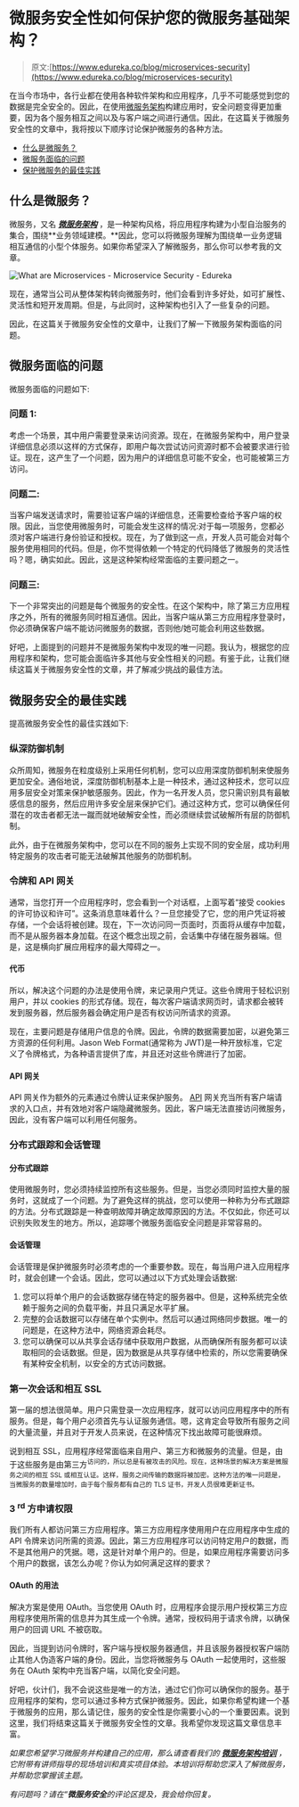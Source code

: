 # 微服务安全性如何保护您的微服务基础架构？

> 原文:[https://www.edureka.co/blog/microservices-security](https://www.edureka.co/blog/microservices-security)

在当今市场中，各行业都在使用各种软件架构和应用程序，几乎不可能感觉到您的数据是完全安全的。因此，在使用[微服务架构](https://www.edureka.co/blog/what-is-microservices/)构建应用时，安全问题变得更加重要，因为各个服务相互之间以及与客户端之间进行通信。因此，在这篇关于微服务安全性的文章中，我将按以下顺序讨论保护微服务的各种方法。

*   [什么是微服务？](#microservices)
*   [微服务面临的问题](#problemsfacedinmicroservices)
*   [保护微服务的最佳实践](#securitymeasures)

## **什么是微服务？**

微服务，又名 [***微服务架构***](https://www.edureka.co/blog/microservice-architecture/) ，是一种架构风格，将应用程序构建为小型自治服务的集合，围绕**业务领域建模。**因此，您可以将微服务理解为围绕单一业务逻辑相互通信的小型个体服务。如果你希望深入了解微服务，那么你可以参考我的文章。

![What are Microservices - Microservice Security - Edureka](../Images/4fb9045910fdee12d18ab7fda005eacc.png)

现在，通常当公司从整体架构转向微服务时，他们会看到许多好处，如可扩展性、灵活性和短开发周期。但是，与此同时，这种架构也引入了一些复杂的问题。

因此，在这篇关于微服务安全性的文章中，让我们了解一下微服务架构面临的问题。

## **微服务面临的问题**

微服务面临的问题如下:

### **问题 1:**

考虑一个场景，其中用户需要登录来访问资源。现在，在微服务架构中，用户登录详细信息必须以这样的方式保存，即用户每次尝试访问资源时都不会被要求进行验证。现在，这产生了一个问题，因为用户的详细信息可能不安全，也可能被第三方访问。

### **问题二:**

当客户端发送请求时，需要验证客户端的详细信息，还需要检查给予客户端的权限。因此，当您使用微服务时，可能会发生这样的情况:对于每一项服务，您都必须对客户端进行身份验证和授权。现在，为了做到这一点，开发人员可能会对每个服务使用相同的代码。但是，你不觉得依赖一个特定的代码降低了微服务的灵活性吗？嗯，确实如此。因此，这是这种架构经常面临的主要问题之一。

### **问题三:**

下一个非常突出的问题是每个微服务的安全性。在这个架构中，除了第三方应用程序之外，所有的微服务同时相互通信。因此，当客户端从第三方应用程序登录时，你必须确保客户端不能访问微服务的数据，否则他/她可能会利用这些数据。

好吧，上面提到的问题并不是微服务架构中发现的唯一问题。我认为，根据您的应用程序和架构，您可能会面临许多其他与安全性相关的问题。有鉴于此，让我们继续这篇关于微服务安全性的文章，并了解减少挑战的最佳方法。

## **微服务安全的最佳实践**

提高微服务安全性的最佳实践如下:

### **纵深防御机制**

众所周知，微服务在粒度级别上采用任何机制，您可以应用深度防御机制来使服务更加安全。通俗地说，深度防御机制基本上是一种技术，通过这种技术，您可以应用多层安全对策来保护敏感服务。因此，作为一名开发人员，您只需识别具有最敏感信息的服务，然后应用许多安全层来保护它们。通过这种方式，您可以确保任何潜在的攻击者都无法一蹴而就地破解安全性，而必须继续尝试破解所有层的防御机制。

此外，由于在微服务架构中，您可以在不同的服务上实现不同的安全层，成功利用特定服务的攻击者可能无法破解其他服务的防御机制。

### **令牌和 API 网关**

通常，当您打开一个应用程序时，您会看到一个对话框，上面写着“接受 cookies 的许可协议和许可”。这条消息意味着什么？一旦您接受了它，您的用户凭证将被存储，一个会话将被创建。现在，下一次访问同一页面时，页面将从缓存中加载，而不是从服务器本身加载。在这个概念出现之前，会话集中存储在服务器端。但是，这是横向扩展应用程序的最大障碍之一。

#### **代币**

所以，解决这个问题的办法是使用令牌，来记录用户凭证。这些令牌用于轻松识别用户，并以 cookies 的形式存储。现在，每次客户端请求网页时，请求都会被转发到服务器，然后服务器会确定用户是否有权访问所请求的资源。

现在，主要问题是存储用户信息的令牌。因此，令牌的数据需要加密，以避免第三方资源的任何利用。Jason Web Format(通常称为 JWT)是一种开放标准，它定义了令牌格式，为各种语言提供了库，并且还对这些令牌进行了加密。

#### **API 网关**

API 网关作为额外的元素通过令牌认证来保护服务。 [API](https://www.edureka.co/blog/what-is-rest-api/) 网关充当所有客户端请求的入口点，并有效地对客户端隐藏微服务。因此，客户端无法直接访问微服务，因此，没有客户端可以利用任何服务。

### **分布式跟踪和会话管理**

#### **分布式跟踪**

使用微服务时，您必须持续监控所有这些服务。但是，当您必须同时监控大量的服务时，这就成了一个问题。为了避免这样的挑战，您可以使用一种称为分布式跟踪的方法。分布式跟踪是一种查明故障并确定故障原因的方法。不仅如此，你还可以识别失败发生的地方。所以，追踪哪个微服务面临安全问题是非常容易的。

#### **会话管理**

会话管理是保护微服务时必须考虑的一个重要参数。现在，每当用户进入应用程序时，就会创建一个会话。因此，您可以通过以下方式处理会话数据:

1.  您可以将单个用户的会话数据存储在特定的服务器中。但是，这种系统完全依赖于服务之间的负载平衡，并且只满足水平扩展。
2.  完整的会话数据可以存储在单个实例中。然后可以通过网络同步数据。唯一的问题是，在这种方法中，网络资源会耗尽。
3.  您可以确保可以从共享会话存储中获取用户数据，从而确保所有服务都可以读取相同的会话数据。但是，因为数据是从共享存储中检索的，所以您需要确保有某种安全机制，以安全的方式访问数据。

### **第一次会话和相互 SSL**

第一届的想法很简单。用户只需登录一次应用程序，就可以访问应用程序中的所有服务。但是，每个用户必须首先与认证服务通信。嗯，这肯定会导致所有服务之间的大量流量，并且对于开发人员来说，在这种情况下找出故障可能很麻烦。

说到相互 SSL，应用程序经常面临来自用户、第三方和微服务的流量。但是，由于这些服务是由第三方<sup>访问的，所以总是有被攻击的风险。现在，这种场景的解决方案是微服务之间的相互 SSL 或相互认证。这样，服务之间传输的数据将被加密。这种方法的唯一问题是，当微服务的数量增加时，由于每个服务都有自己的 TLS 证书，开发人员很难更新证书。</sup>

### **3 <sup>rd</sup> 方申请权限**

我们所有人都访问第三方应用程序。第三方应用程序使用用户在应用程序中生成的 API 令牌来访问所需的资源。因此，第三方应用程序可以访问特定用户的数据，而不是其他用户的凭据。嗯，这是针对单个用户的。但是，如果应用程序需要访问多个用户的数据，该怎么办呢？你认为如何满足这样的要求？

#### **OAuth 的用法**

解决方案是使用 OAuth。当您使用 OAuth 时，应用程序会提示用户授权第三方应用程序使用所需的信息并为其生成一个令牌。通常，授权码用于请求令牌，以确保用户的回调 URL 不被窃取。

因此，当提到访问令牌时，客户端与授权服务器通信，并且该服务器授权客户端防止其他人伪造客户端的身份。因此，当您将微服务与 OAuth 一起使用时，这些服务在 OAuth 架构中充当客户端，以简化安全问题。

好吧，伙计们，我不会说这些是唯一的方法，通过它们你可以确保你的服务。基于应用程序的架构，您可以通过多种方式保护微服务。因此，如果你希望构建一个基于微服务的应用，那么请记住，服务的安全性是你需要小心的一个重要因素。说到这里，我们将结束这篇关于微服务安全性的文章。我希望你发现这篇文章信息丰富。

*如果您希望学习微服务并构建自己的应用，那么请查看我们的 **[微服务架构培训](https://www.edureka.co/microservices-architecture-training)** ，它附带有讲师指导的现场培训和真实项目体验。本培训将帮助您深入了解微服务，并帮助您掌握该主题。*

*有问题吗？请在“**微服务安全**的评论区提及，我会给你回复。*